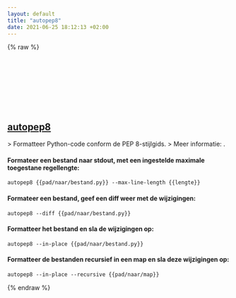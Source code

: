 ```yaml
---
layout: default
title: "autopep8"
date: 2021-06-25 18:12:13 +02:00
---
```

{% raw %}
<h2 id="autopep8">
  <a href="/nl/common/autopep8.html">autopep8</a> <a href="#autopep8"><svg class="icon">
    <use href="/assets/images/unicode_sprite.svg#link" />
  </svg></a>
</h2>
> Formatteer Python-code conform de PEP 8-stijlgids.
> Meer informatie: <https://github.com/hhatto/autopep8>.

#### Formateer een bestand naar stdout, met een ingestelde maximale toegestane regellengte:
```shell
autopep8 {{pad/naar/bestand.py}} --max-line-length {{lengte}}
```
#### Formateer een bestand, geef een diff weer met de wijzigingen:
```shell
autopep8 --diff {{pad/naar/bestand.py}}
```
#### Formatteer het bestand en sla de wijzigingen op:
```shell
autopep8 --in-place {{pad/naar/bestand.py}}
```
#### Formatteer de bestanden recursief in een map en sla deze wijzigingen op:
```shell
autopep8 --in-place --recursive {{pad/naar/map}}
```
{% endraw %}